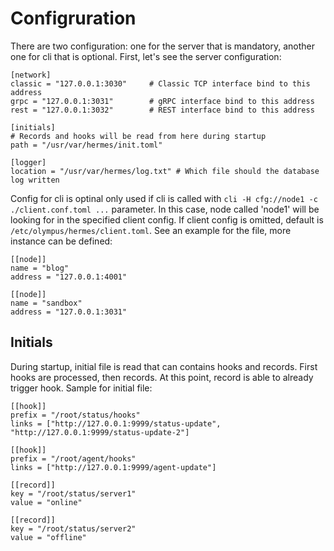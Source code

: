 # Configruration

There are two configuration: one for the server that is mandatory, another one for cli that is optional. First, let's see the server configuration:

```t
[network]
classic = "127.0.0.1:3030"     # Classic TCP interface bind to this address
grpc = "127.0.0.1:3031"        # gRPC interface bind to this address
rest = "127.0.0.1:3032"        # REST interface bind to this address

[initials]
# Records and hooks will be read from here during startup
path = "/usr/var/hermes/init.toml"

[logger]
location = "/usr/var/hermes/log.txt" # Which file should the database log written

```

Config for cli is optinal only used if cli is called with `cli -H cfg://node1 -c ./client.conf.toml ...` parameter. In this case, node called 'node1' will be looking for in the specified client config. If client config is omitted, default is `/etc/olympus/hermes/client.toml`. See an example for the file, more instance can be defined:

```t
[[node]]
name = "blog"
address = "127.0.0.1:4001"

[[node]]
name = "sandbox"
address = "127.0.0.1:3031"
```

## Initials

During startup, initial file is read that can contains hooks and records. First hooks are processed, then records. At this point, record is able to already trigger hook. Sample for initial file:

```t
[[hook]]
prefix = "/root/status/hooks"
links = ["http://127.0.0.1:9999/status-update", "http://127.0.0.1:9999/status-update-2"]

[[hook]]
prefix = "/root/agent/hooks"
links = ["http://127.0.0.1:9999/agent-update"]

[[record]]
key = "/root/status/server1"
value = "online"

[[record]]
key = "/root/status/server2"
value = "offline"

```